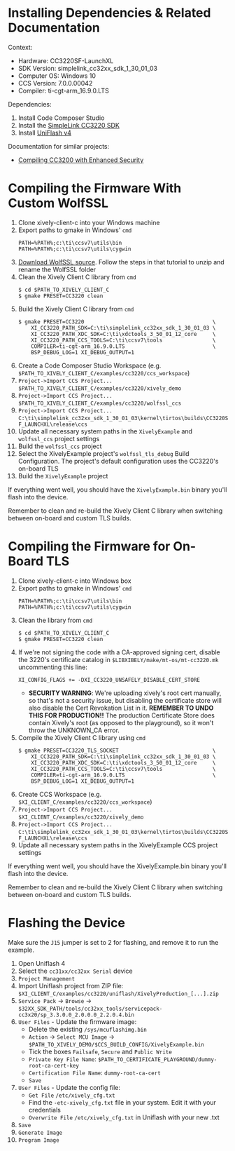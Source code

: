 Installing Dependencies & Related Documentation
===============================================

Context:

- Hardware: CC3220SF-LaunchXL
- SDK Version: simplelink_cc32xx_sdk_1_30_01_03
- Computer OS: Windows 10
- CCS Version: 7.0.0.00042
- Compiler: ti-cgt-arm_16.9.0.LTS

Dependencies:

1. Install Code Composer Studio
2. Install the [SimpleLink CC3220 SDK](http://www.ti.com/tool/simplelink-cc3220-sdk)
3. Install [UniFlash v4](http://ti.com/tool/uniflash)

Documentation for similar projects:

- [Compiling CC3200 with Enhanced Security](https://developer.xively.com/v1.0/docs/ti-cc3200-advanced)

Compiling the Firmware With Custom WolfSSL
==========================================

1. Clone xively-client-c into your Windows machine
2. Export paths to gmake in Windows' `cmd`
    ```
    PATH=%PATH%;c:\ti\ccsv7\utils\bin
    PATH=%PATH%;c:\ti\ccsv7\utils\cygwin
    ```
3. [Download WolfSSL source](https://developer.xively.com/v1.0/docs/ti-cc3200-advanced#section-download-wolfssl-library-source).
Follow the steps in that tutorial to unzip and rename the WolfSSL folder
4. Clean the Xively Client C library from `cmd`
    ```
    $ cd $PATH_TO_XIVELY_CLIENT_C
    $ gmake PRESET=CC3220 clean
    ```
5. Build the Xively Client C library from `cmd`
    ```
    $ gmake PRESET=CC3220                                         \
        XI_CC3220_PATH_SDK=C:\ti\simplelink_cc32xx_sdk_1_30_01_03 \
        XI_CC3220_PATH_XDC_SDK=C:\ti\xdctools_3_50_01_12_core     \
        XI_CC3220_PATH_CCS_TOOLS=C:\ti\ccsv7\tools                \
        COMPILER=ti-cgt-arm_16.9.0.LTS                            \
        BSP_DEBUG_LOG=1 XI_DEBUG_OUTPUT=1
    ```
6. Create a Code Composer Studio Workspace
(e.g. `$PATH_TO_XIVELY_CLIENT_C/examples/cc3220/ccs_workspace`)
7. `Project->Import CCS Project...` `$PATH_TO_XIVELY_CLIENT_C/examples/cc3220/xively_demo`
8. `Project->Import CCS Project...` `$PATH_TO_XIVELY_CLIENT_C/examples/cc3220/wolfssl_ccs`
9. `Project->Import CCS Project...` `C:\ti\simplelink_cc32xx_sdk_1_30_01_03\kernel\tirtos\builds\CC3220SF_LAUNCHXL\release\ccs`
10. Update all necessary system paths in the `XivelyExample` and `wolfssl_ccs`
project settings
11. Build the `wolfssl_ccs` project
12. Select the XivelyExample project's `wolfssl_tls_debug` Build Configuration.
The project's default configuration uses the CC3220's on-board TLS
13. Build the `XivelyExample` project

If everything went well, you should have the `XivelyExample.bin` binary you'll
flash into the device.

Remember to clean and re-build the Xively Client C library when switching
between on-board and custom TLS builds.

Compiling the Firmware for On-Board TLS
=======================================

1. Clone xively-client-c into Windows box
2. Export paths to gmake in Windows' `cmd`
    ```
    PATH=%PATH%;c:\ti\ccsv7\utils\bin
    PATH=%PATH%;c:\ti\ccsv7\utils\cygwin
    ```
3. Clean the library from `cmd`
    ```
    $ cd $PATH_TO_XIVELY_CLIENT_C
    $ gmake PRESET=CC3220 clean
    ```
4. If we're not signing the code with a CA-approved signing cert, disable the
3220's certificate catalog in `$LIBXIBELY/make/mt-os/mt-cc3220.mk` uncommenting
this line:
    ```
    XI_CONFIG_FLAGS += -DXI_CC3220_UNSAFELY_DISABLE_CERT_STORE
    ```
    - **SECURITY WARNING**: We're uploading xively's root cert manually, so
that's not a security issue, but disabling the certificate store will also
disable the Cert Revokation List in it. **REMEMBER TO UNDO THIS FOR PRODUCTION!!**
The production Certificate Store does contain Xively's root (as opposed to the
playground), so it won't throw the UNKNOWN_CA error.
5. Compile the Xively Client C library using `cmd`
    ```
    $ gmake PRESET=CC3220_TLS_SOCKET                              \
        XI_CC3220_PATH_SDK=C:\ti\simplelink_cc32xx_sdk_1_30_01_03 \
        XI_CC3220_PATH_XDC_SDK=C:\ti\xdctools_3_50_01_12_core     \
        XI_CC3220_PATH_CCS_TOOLS=C:\ti\ccsv7\tools                \
        COMPILER=ti-cgt-arm_16.9.0.LTS                            \
        BSP_DEBUG_LOG=1 XI_DEBUG_OUTPUT=1
    ```
6. Create CCS Workspace (e.g. `$XI_CLIENT_C/examples/cc3220/ccs_workspace`)
7. `Project->Import CCS Project...` `$XI_CLIENT_C/examples/cc3220/xively_demo`
8. `Project->Import CCS Project...` `C:\ti\simplelink_cc32xx_sdk_1_30_01_03\kernel\tirtos\builds\CC3220SF_LAUNCHXL\release\ccs`
9. Update all necessary system paths in the XivelyExample CCS project settings

If everything went well, you should have the XivelyExample.bin binary you'll
flash into the device.

Remember to clean and re-build the Xively Client C library when switching
between on-board and custom TLS builds.

Flashing the Device
===================

Make sure the `J15` jumper is set to 2 for flashing, and remove it to run the
example.

1. Open Uniflash 4
2. Select the `cc31xx/cc32xx Serial` device
3. `Project Management`
4. Import Uniflash project from ZIP file: `$XI_CLIENT_C/examples/cc3220/uniflash/XivelyProduction_[...].zip`
5. `Service Pack` -> `Browse` -> `$32XX_SDK_PATH/tools/cc32xx_tools/servicepack-cc3x20/sp_3.3.0.0_2.0.0.0_2.2.0.4.bin`
6. `User Files` - Update the firmware image:
    - Delete the existing `/sys/mcuflashimg.bin`
    - `Action` -> `Select MCU Image` -> `$PATH_TO_XIVELY_DEMO/$CCS_BUILD_CONFIG/XivelyExample.bin`
    - Tick the boxes `Failsafe`, `Secure` and `Public Write`
    - `Private Key File Name`: `$PATH_TO_CERTIFICATE_PLAYGROUND/dummy-root-ca-cert-key`
    - `Certification File Name`: `dummy-root-ca-cert`
    - `Save`
6. `User Files` - Update the config file:
    - `Get File` `/etc/xively_cfg.txt`
    - Find the `-etc-xively_cfg.txt` file in your system. Edit it with your credentials
    - `Overwrite File` `/etc/xively_cfg.txt` in Uniflash with your new .txt
7. `Save`
8. `Generate Image`
9. `Program Image`
